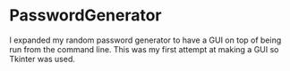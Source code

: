 # PasswordGenerator
I expanded my random password generator to have a GUI on top of being run from the command line. This was my first attempt at making a GUI so Tkinter was used.
